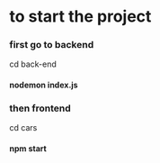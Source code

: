 # to start the project
### first go to backend
cd back-end
#### nodemon index.js

### then frontend
cd cars
#### npm start


